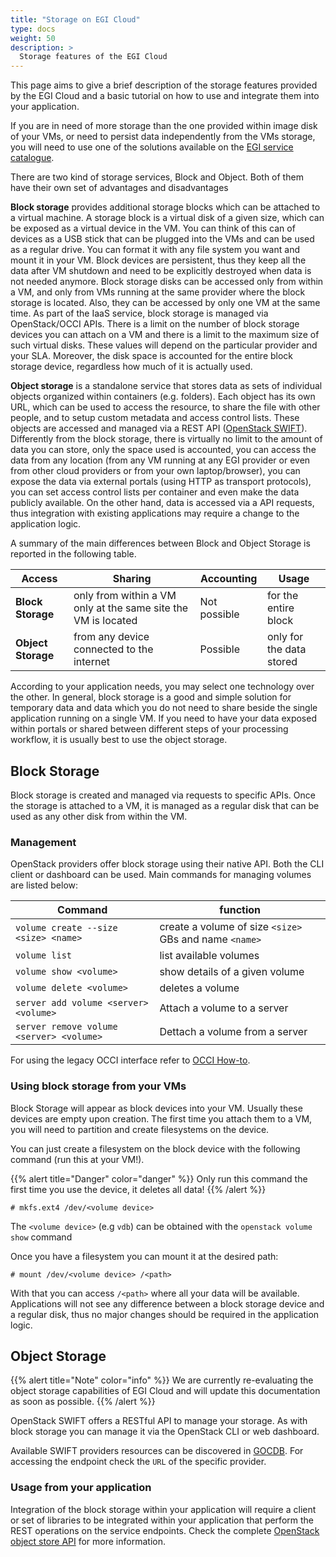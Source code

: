 ```yaml
---
title: "Storage on EGI Cloud"
type: docs
weight: 50
description: >
  Storage features of the EGI Cloud
---
```


This page aims to give a brief description of the storage features
provided by the EGI Cloud and a basic tutorial on how to use and
integrate them into your application.

If you are in need of more storage than the one provided within image
disk of your VMs, or need to persist data independently from the VMs
storage, you will need to use one of the solutions available on the [EGI
service catalogue](https://www.egi.eu/services/).

There are two kind of storage services, Block and Object. Both of them
have their own set of advantages and disadvantages

**Block storage** provides additional storage blocks which can be
attached to a virtual machine. A storage block is a virtual disk of a
given size, which can be exposed as a virtual device in the VM. You can
think of this can of devices as a USB stick that can be plugged into the
VMs and can be used as a regular drive. You can format it with any file
system you want and mount it in your VM. Block devices are persistent,
thus they keep all the data after VM shutdown and need to be explicitly
destroyed when data is not needed anymore. Block storage disks can be
accessed only from within a VM, and only from VMs running at the same
provider where the block storage is located. Also, they can be accessed
by only one VM at the same time. As part of the IaaS service, block
storage is managed via OpenStack/OCCI APIs. There is a limit on the
number of block storage devices you can attach on a VM and there is a
limit to the maximum size of such virtual disks. These values will
depend on the particular provider and your SLA. Moreover, the disk space
is accounted for the entire block storage device, regardless how much of
it is actually used.

**Object storage** is a standalone service that stores data as sets of
individual objects organized within containers (e.g. folders). Each
object has its own URL, which can be used to access the resource, to
share the file with other people, and to setup custom metadata and
access control lists. These objects are accessed and managed via a REST
API ([OpenStack
SWIFT](https://docs.openstack.org/api-ref/object-store/index.html)).
Differently from the block storage, there is virtually no limit to the
amount of data you can store, only the space used is accounted, you can
access the data from any location (from any VM running at any EGI
provider or even from other cloud providers or from your own
laptop/browser), you can expose the data via external portals (using
HTTP as transport protocols), you can set access control lists per
container and even make the data publicly available. On the other hand,
data is accessed via a API requests, thus integration with existing
applications may require a change to the application logic.

A summary of the main differences between Block and Object Storage is
reported in the following table.

| Access | Sharing | Accounting | Usage |
| ------ | ------- | ---------- | ----- |
| **Block Storage** | only from within a VM only at the same site the VM is located | Not possible | for the entire block | POSIX access, use as local disk |
| **Object Storage** | from any device connected to the internet | Possible | only for the data stored | via HTTP requests to server |

According to your application needs, you may select one technology over
the other. In general, block storage is a good and simple solution for
temporary data and data which you do not need to share beside the single
application running on a single VM. If you need to have your data
exposed within portals or shared between different steps of your
processing workflow, it is usually best to use the object storage.

## Block Storage

Block storage is created and managed via requests to specific APIs. Once
the storage is attached to a VM, it is managed as a regular disk that
can be used as any other disk from within the VM.

### Management

OpenStack providers offer block storage using their native API. Both the
CLI client or dashboard can be used. Main commands for managing volumes
are listed below:

| Command                                  | function |
| ---------------------------------------- | -------- |
| `volume create --size <size> <name>`     | create a volume of size `<size>` GBs and name `<name>` |
| `volume list`                            | list available volumes |
| `volume show <volume>`                   | show details of a given volume |
| `volume delete <volume>`                 | deletes a volume |
| `server add volume <server> <volume>`    | Attach a volume to a server |
| `server remove volume <server> <volume>` | Dettach a volume from a server |

For using the legacy OCCI interface refer to [OCCI
How-to](https://wiki.egi.eu/wiki/HOWTO11_How_to_use_the_rOCCI_Client).

### Using block storage from your VMs

Block Storage will appear as block devices into your VM. Usually these
devices are empty upon creation. The first time you attach them to a VM,
you will need to partition and create filesystems on the device.

You can just create a filesystem on the block device with the following
command (run this at your VM!).

{{% alert title="Danger" color="danger" %}}
Only run this command the first time you use the device, it deletes all
data!
{{% /alert %}}

``` {.console}
# mkfs.ext4 /dev/<volume device>
```

The `<volume device>` (e.g `vdb`) can be obtained with the
`openstack volume show` command

Once you have a filesystem you can mount it at the desired path:

``` {.console}
# mount /dev/<volume device> /<path>
```

With that you can access `/<path>` where all your data will be
available. Applications will not see any difference between a block
storage device and a regular disk, thus no major changes should be
required in the application logic.

## Object Storage

{{% alert title="Note" color="info" %}}
We are currently re-evaluating the object storage capabilities of EGI
Cloud and will update this documentation as soon as possible.
{{% /alert %}}

OpenStack SWIFT offers a RESTful API to manage your storage. As with
block storage you can manage it via the OpenStack CLI or web dashboard.

Available SWIFT providers resources can be discovered in
[GOCDB](https://goc.egi.eu/portal/index.php?Page_Type=Services&serviceType=org.openstack.swift&selectItemserviceType=org.openstack.swift&ngi=&searchTerm=&production=TRUE&monitored=TRUE&certStatus=Certified&scopeMatch=all&servKeyNames=&servKeyValue=).
For accessing the endpoint check the `URL` of the specific provider.

### Usage from your application

Integration of the block storage within your application will require a
client or set of libraries to be integrated within your application that
perform the REST operations on the service endpoints. Check the complete
[OpenStack object store
API](https://docs.openstack.org/api-ref/object-store/) for more
information.

